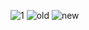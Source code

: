 ![1](https://cloud.githubusercontent.com/assets/15310535/23566695/1d132b48-0064-11e7-8749-569bdac20e32.jpg)
![old](https://cloud.githubusercontent.com/assets/15310535/23655741/6c49ac10-0347-11e7-9157-d724eeb21912.png)
![new](https://cloud.githubusercontent.com/assets/15310535/23663463/aae87f8e-0363-11e7-8f77-2f7991cbda68.png)

